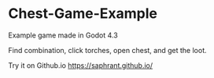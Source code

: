 # Chest-Game-Example
Example game made in Godot 4.3

Find combination, click torches, open chest, and get the loot.

Try it on Github.io
https://saphrant.github.io/
